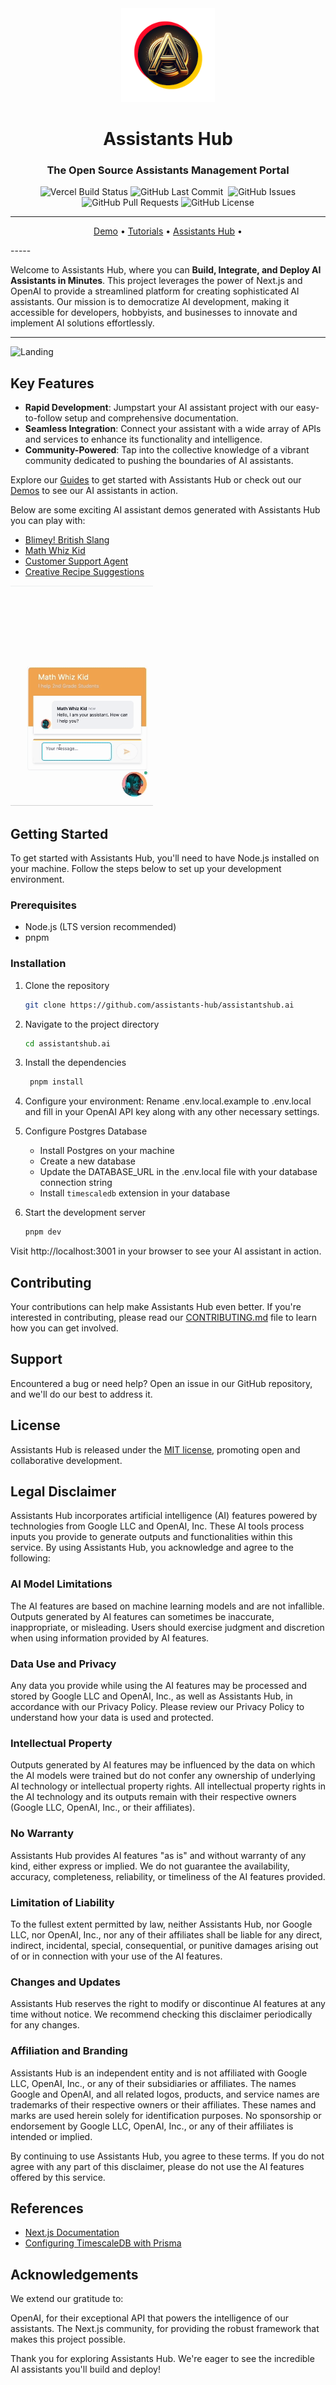 <div align="center">
<img width="150px" src="./docs/assistants-hub-logo.png" />

# Assistants Hub

### The Open Source Assistants Management Portal

<p>
<img alt="Vercel Build Status" src="https://vercelbadge.vercel.app/api/assistants-hub/assistantshub.ai" />
<img alt="GitHub Last Commit" src="https://img.shields.io/github/last-commit/assistants-hub/assistantshub.ai" />
<img alt="" src="https://img.shields.io/github/repo-size/assistants-hub/assistantshub.ai" />
<img alt="GitHub Issues" src="https://img.shields.io/github/issues/assistants-hub/assistantshub.ai" />
<img alt="GitHub Pull Requests" src="https://img.shields.io/github/issues-pr/assistants-hub/assistantshub.ai" />
<img alt="GitHub License" src="https://img.shields.io/badge/License-MIT-yellow.svg" />
</p>

---

<p align="center">
  <a href="https://docs.assistantshub.ai/docs/category/demos">Demo</a> •
  <a href="https://docs.assistantshub.ai/docs/intro">Tutorials</a> •
  <a href="https://assistantshub.ai">Assistants Hub</a> •
</p>
</div>
-----

Welcome to Assistants Hub, where you can **Build, Integrate, and Deploy AI Assistants in Minutes**. This project leverages the power of Next.js and OpenAI to provide a streamlined platform for creating sophisticated AI assistants. Our mission is to democratize AI development, making it accessible for developers, hobbyists, and businesses to innovate and implement AI solutions effortlessly.

---

![Landing](./docs/landing.png)

## Key Features

- **Rapid Development**: Jumpstart your AI assistant project with our easy-to-follow setup and comprehensive documentation.
- **Seamless Integration**: Connect your assistant with a wide array of APIs and services to enhance its functionality and intelligence.
- **Community-Powered**: Tap into the collective knowledge of a vibrant community dedicated to pushing the boundaries of AI assistants.

Explore our [Guides](https://docs.assistantshub.ai/docs/category/guides) to get started with Assistants Hub or check out our [Demos](https://docs.assistantshub.ai/docs/category/demos) to see our AI assistants in action.

Below are some exciting AI assistant demos generated with Assistants Hub you can play with:

- [Blimey! British Slang](https://docs.assistantshub.ai/docs/demos/british-slang-generator)
- [Math Whiz Kid](https://docs.assistantshub.ai/docs/demos/math-tutor)
- [Customer Support Agent](https://docs.assistantshub.ai/docs/demos/customer-support-agent)
- [Creative Recipe Suggestions](https://docs.assistantshub.ai/docs/demos/creative-recipe-suggestions)

![British Slang](./docs/math-tutor.gif)

</div>

## Getting Started

To get started with Assistants Hub, you'll need to have Node.js installed on your machine. Follow the steps below to set up your development environment.

### Prerequisites

- Node.js (LTS version recommended)
- pnpm

### Installation

1. Clone the repository

   ```bash
   git clone https://github.com/assistants-hub/assistantshub.ai
   ```

2. Navigate to the project directory

   ```bash
   cd assistantshub.ai
   ```

3. Install the dependencies

   ```bash
    pnpm install
   ```

4. Configure your environment: Rename .env.local.example to .env.local and fill in your OpenAI API key along with any other necessary settings.

5. Configure Postgres Database

   - Install Postgres on your machine
   - Create a new database
   - Update the DATABASE_URL in the .env.local file with your database connection string
   - Install `timescaledb` extension in your database

6. Start the development server

   ```bash
   pnpm dev
   ```

Visit http://localhost:3001 in your browser to see your AI assistant in action.

## Contributing

Your contributions can help make Assistants Hub even better. If you're interested in contributing, please read our [CONTRIBUTING.md](./CONTRIBUTING.md) file to learn how you can get involved.

## Support

Encountered a bug or need help? Open an issue in our GitHub repository, and we'll do our best to address it.

## License

Assistants Hub is released under the [MIT license](./LICENSE), promoting open and collaborative development.

## Legal Disclaimer

Assistants Hub incorporates artificial intelligence (AI) features powered by technologies from Google LLC and OpenAI, Inc. These AI tools process inputs you provide to generate outputs and functionalities within this service. By using Assistants Hub, you acknowledge and agree to the following:

### AI Model Limitations

The AI features are based on machine learning models and are not infallible. Outputs generated by AI features can sometimes be inaccurate, inappropriate, or misleading. Users should exercise judgment and discretion when using information provided by AI features.

### Data Use and Privacy

Any data you provide while using the AI features may be processed and stored by Google LLC and OpenAI, Inc., as well as Assistants Hub, in accordance with our Privacy Policy. Please review our Privacy Policy to understand how your data is used and protected.

### Intellectual Property

Outputs generated by AI features may be influenced by the data on which the AI models were trained but do not confer any ownership of underlying AI technology or intellectual property rights. All intellectual property rights in the AI technology and its outputs remain with their respective owners (Google LLC, OpenAI, Inc., or their affiliates).

### No Warranty

Assistants Hub provides AI features "as is" and without warranty of any kind, either express or implied. We do not guarantee the availability, accuracy, completeness, reliability, or timeliness of the AI features provided.

### Limitation of Liability

To the fullest extent permitted by law, neither Assistants Hub, nor Google LLC, nor OpenAI, Inc., nor any of their affiliates shall be liable for any direct, indirect, incidental, special, consequential, or punitive damages arising out of or in connection with your use of the AI features.

### Changes and Updates

Assistants Hub reserves the right to modify or discontinue AI features at any time without notice. We recommend checking this disclaimer periodically for any changes.

### Affiliation and Branding

Assistants Hub is an independent entity and is not affiliated with Google LLC, OpenAI, Inc., or any of their subsidiaries or affiliates. The names Google and OpenAI, and all related logos, products, and service names are trademarks of their respective owners or their affiliates. These names and marks are used herein solely for identification purposes. No sponsorship or endorsement by Google LLC, OpenAI, Inc., or any of their affiliates is intended or implied.

By continuing to use Assistants Hub, you agree to these terms. If you do not agree with any part of this disclaimer, please do not use the AI features offered by this service.

## References

- [Next.js Documentation](https://nextjs.org/docs)
- [Configuring TimescaleDB with Prisma](https://gist.github.com/janpio/2a425f22673f2de54469772f16af8118)

## Acknowledgements

We extend our gratitude to:

OpenAI, for their exceptional API that powers the intelligence of our assistants.
The Next.js community, for providing the robust framework that makes this project possible.

Thank you for exploring Assistants Hub. We're eager to see the incredible AI assistants you'll build and deploy!
